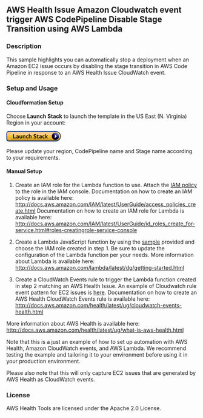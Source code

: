 ## AWS Health Issue Amazon Cloudwatch event trigger AWS CodePipeline Disable Stage Transition using AWS Lambda

### Description
This sample highlights you can automatically stop a deployment when an Amazon EC2 issue occurs by disabling the stage transition in AWS Code Pipeline in response to an AWS Health Issue CloudWatch event. 

### Setup and Usage

#### Cloudformation Setup
Choose **Launch Stack** to launch the template in the US East (N. Virginia) Region in your account:

[![Launch AWS Health SMS Notifier](../../images/cloudformation-launch-stack.png)](https://console.aws.amazon.com/cloudformation/home?region=us-east-1#/stacks/new?stackName=AWSHealthCodePipelineDisableDisableStageTransition&templateURL=https://s3.amazonaws.com/aws-health-tools/Cloudformation-templates/AWSHealthCodePipelineDisableDisableStageTransition.json)

Please update your region, CodePipeline name and Stage name according to your requirements. 

#### Manual Setup
1. Create an IAM role for the Lambda function to use. Attach the [IAM policy](IAMPolicy) to the role in the IAM console.
Documentation on how to create an IAM policy is available here: http://docs.aws.amazon.com/IAM/latest/UserGuide/access_policies_create.html
Documentation on how to create an IAM role for Lambda is available here: http://docs.aws.amazon.com/IAM/latest/UserGuide/id_roles_create_for-service.html#roles-creatingrole-service-console

2. Create a Lambda JavaScript function by using the [sample](LambdaFunction.js) provided and choose the IAM role created in step 1. Be sure to update the configuration of the Lambda function per your needs.
More information about Lambda is available here: http://docs.aws.amazon.com/lambda/latest/dg/getting-started.html

3. Create a CloudWatch Events rule to trigger the Lambda function created in step 2 matching an AWS Health Issue. An example of Cloudwatch rule event pattern for EC2 issues is [here](CloudwatchEventPattern).
Documentation on how to create an AWS Health CloudWatch Events rule is available here: http://docs.aws.amazon.com/health/latest/ug/cloudwatch-events-health.html

More information about AWS Health is available here: http://docs.aws.amazon.com/health/latest/ug/what-is-aws-health.html

Note that this is a just an example of how to set up automation with AWS Health, Amazon CloudWatch events, and AWS Lambda. We recommend testing the example and tailoring it to your environment before using it in your production environment.

Please also note that this will only capture EC2 issues that are generated by AWS Health as CloudWatch events. 

### License
AWS Health Tools are licensed under the Apache 2.0 License.
